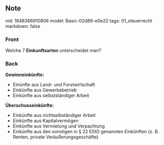 ## Note
nid: 1648366910806
model: Basic-02d89-e0e22
tags: 01_steuerrecht
markdown: false

### Front
Welche 7 <b>Einkunftsarten</b> unterscheidet man?

### Back
<b>Gewinneinkünfte:</b>
<ul>
  <li>Einünfte aus Land- und Forstwirtschaft
  <li>Einkünfte aus Gewerbebetrieb
  <li>Einkünfte aus selbstständiger Arbeit
</ul><b>Überschusseinkünfte:</b>
<ul>
  <li>Einkünfte aus nichtselbständiger Arbeit
  <li>Einkünfte aus Kapitalvermögen
  <li>Einkünfte aus Vermietung und Verpachtung
  <li>Einkünfte aus den sonstigen in § 22 EStG genannten Einkünften
  (z. B. Renten, private Veräußerungsgeschäfte)
</ul>
